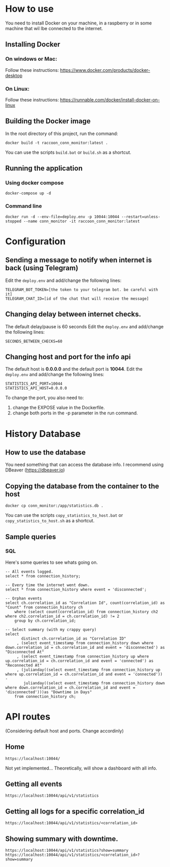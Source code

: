 # How to use
You need to install Docker on your machine, in a raspberry or in some machine that wil lbe connected to the internet.

## Installing Docker
### On windows or Mac:
Follow these instructions: https://www.docker.com/products/docker-desktop

### On Linux:
Follow these instructions: https://runnable.com/docker/install-docker-on-linux

## Building the Docker image
In the root directory of this project, run the command:
```shell script
docker build -t raccoon_conn_monitor:latest .
```

You can use the scripts ```build.bat``` or ```build.sh``` as a shortcut. 

## Running the application
### Using docker compose
```shell script
docker-compose up -d
```  

### Command line
```shell script
docker run -d --env-file=deploy.env -p 10044:10044 --restart=unless-stopped --name conn_monitor -it raccoon_conn_monitor:latest
```


# Configuration
## Sending a message to notify when internet is back (using Telegram)
Edit the ```deploy.env``` and add/change the following lines:
```shell script
TELEGRAM_BOT_TOKEN=[the token to your telegram bot. be careful with it]
TELEGRAM_CHAT_ID=[id of the chat that will receive the message]
```

## Changing delay between internet checks.
The default delay/pause is 60 seconds
Edit the ```deploy.env``` and add/change the following lines:
```shell script
SECONDS_BETWEEN_CHECKS=60
```

## Changing host and port for the info api
The default host is **0.0.0.0** and the default port is **10044**.
Edit the ```deploy.env``` and add/change the following lines:
```shell script
STATISTICS_API_PORT=10044
STATISTICS_API_HOST=0.0.0.0
```

To change the port, you also need to:
 1. change the EXPOSE value in the Dockerfile.
 2. change both ports in the -p parameter in the run command. 

# History Database
## How to use the database 
You need something that can access the database info. I recommend using DBeaver (https://dbeaver.io)

## Copying the database from the container to the host
```shell script
docker cp conn_monitor:/app/statistics.db .
```
You can use the scripts ```copy_statistics_to_host.bat``` or ```copy_statistics_to_host.sh``` as a shortcut.

## Sample queries
### SQL
Here's some queries to see whats going on.
```sqlite
-- All events logged.
select * from connection_history;

-- Every time the internet went down.
select * from connection_history where event = 'disconnected';

-- Orphan events
select ch.correlation_id as "Correlation Id", count(correlation_id) as "Count" from connection_history ch
    where (select count(correlation_id) from connection_history ch2 where ch2.correlation_id = ch.correlation_id) != 2
    group by ch.correlation_id;

-- Select summary (with my crappy query)
select
       distinct ch.correlation_id as "Correlation ID"
     , (select event_timestamp from connection_history down where down.correlation_id = ch.correlation_id and event = 'disconnected') as "Disconnected At"
     , (select event_timestamp from connection_history up where up.correlation_id = ch.correlation_id and event = 'connected') as "Reconnected At"
     , (julianday((select event_timestamp from connection_history up where up.correlation_id = ch.correlation_id and event = 'connected')) -
        julianday((select event_timestamp from connection_history down where down.correlation_id = ch.correlation_id and event = 'disconnected')))as "Downtime in Days"
    from connection_history ch;
```

# API routes
(Considering default host and ports. Change accordinly)

## Home
```flaskurlpath
https://localhost:10044/
```
Not yet implemented... 
Theoretically, will show a dashboard with all info.

## Getting all events
```flaskurlpath
https://localhost:10044/api/v1/statistics
```

## Getting all logs for a specific correlation_id
```flaskurlpath
https://localhost:10044/api/v1/statistics/<correlation_id>
```

## Showing summary with downtime.
```flaskurlpath
https://localhost:10044/api/v1/statistics?show=summary
https://localhost:10044/api/v1/statistics/<correlation_id>?show=summary
```